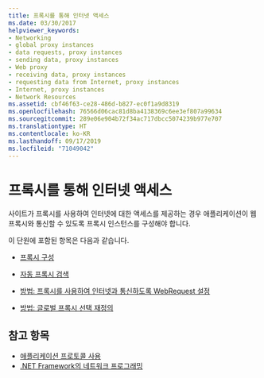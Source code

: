 ```yaml
---
title: 프록시를 통해 인터넷 액세스
ms.date: 03/30/2017
helpviewer_keywords:
- Networking
- global proxy instances
- data requests, proxy instances
- sending data, proxy instances
- Web proxy
- receiving data, proxy instances
- requesting data from Internet, proxy instances
- Internet, proxy instances
- Network Resources
ms.assetid: cbf46f63-ce28-486d-b827-ec0f1a9d8319
ms.openlocfilehash: 76566d06cac81d8ba4138369c6ee3ef807a99634
ms.sourcegitcommit: 289e06e904b72f34ac717dbcc5074239b977e707
ms.translationtype: HT
ms.contentlocale: ko-KR
ms.lasthandoff: 09/17/2019
ms.locfileid: "71049042"
---
```

# <a name="accessing-the-internet-through-a-proxy"></a>프록시를 통해 인터넷 액세스
사이트가 프록시를 사용하여 인터넷에 대한 액세스를 제공하는 경우 애플리케이션이 웹 프록시와 통신할 수 있도록 프록시 인스턴스를 구성해야 합니다.  
  
 이 단원에 포함된 항목은 다음과 같습니다.  
  
- [프록시 구성](proxy-configuration.md)  
  
- [자동 프록시 검색](automatic-proxy-detection.md)  
  
- [방법: 프록시를 사용하여 인터넷과 통신하도록 WebRequest 설정](how-to-enable-a-webrequest-to-use-a-proxy-to-communicate-with-the-internet.md)  
  
- [방법: 글로벌 프록시 선택 재정의](how-to-override-a-global-proxy-selection.md)  
  
## <a name="see-also"></a>참고 항목

- [애플리케이션 프로토콜 사용](using-application-protocols.md)
- [.NET Framework의 네트워크 프로그래밍](index.md)

